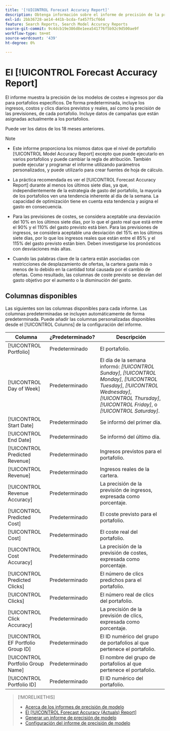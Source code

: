 ```yaml
---
title: '[!UICONTROL Forecast Accuracy Report]'
description: Obtenga información sobre el informe de precisión de la previsión, incluidas las columnas de datos.
exl-id: 2bb36728-ae14-441b-bcda-fa457f5cf664
feature: Search Reports, Search Model Accuracy Reports
source-git-commit: 9c4dcb19e386d8e1eea541776f5b92c9d500ae9f
workflow-type: tm+mt
source-wordcount: '439'
ht-degree: 0%

---
```


# El [!UICONTROL Forecast Accuracy Report]

El informe muestra la precisión de los modelos de costes e ingresos por día para portafolios específicos. De forma predeterminada, incluye los ingresos, costos y clics diarios previstos y reales, así como la precisión de las previsiones, de cada portafolio. Incluye datos de campañas que están asignadas actualmente a los portafolios.

Puede ver los datos de los 18 meses anteriores.

>[!NOTE]
>
>* Este informe proporciona los mismos datos que el nivel de portafolio [!UICONTROL Model Accuracy Report] excepto que puede ejecutarlo en varios portafolios y puede cambiar la regla de atribución. También puede ejecutar y programar el informe utilizando parámetros personalizados, y puede utilizarlo para crear fuentes de hoja de cálculo.
>
>* La práctica recomendada es ver el [!UICONTROL Forecast Accuracy Report] durante al menos los últimos siete días, ya que, independientemente de la estrategia de gasto del portafolio, la mayoría de los portafolios ven una tendencia inherente al día de la semana. La capacidad de optimización tiene en cuenta esta tendencia y asigna el gasto en consecuencia.
>
>* Para las previsiones de costes, se considera aceptable una desviación del 10% en los últimos siete días, por lo que el gasto real que está entre el 90% y el 110% del gasto previsto está bien. Para las previsiones de ingresos, se considera aceptable una desviación del 15% en los últimos siete días, por lo que los ingresos reales que están entre el 85% y el 115% del gasto previsto están bien. Deben investigarse los pronósticos con desviaciones más altas.
>
>* Cuando las palabras clave de la cartera están asociadas con restricciones de desplazamiento de ofertas, la cartera gasta más o menos de lo debido en la cantidad total causada por el cambio de ofertas. Como resultado, las columnas de coste previsto se desvían del gasto objetivo por el aumento o la disminución del gasto.

## Columnas disponibles

Las siguientes son las columnas disponibles para cada informe. Las columnas predeterminadas se incluyen automáticamente de forma predeterminada. Puede añadir las columnas personalizadas disponibles desde el [!UICONTROL Columns] de la configuración del informe.

| Columna | ¿Predeterminado? | Descripción |
|----|----|----|
| [!UICONTROL Portfolio] | Predeterminado | El portafolio. |
| [!UICONTROL Day of Week] | Predeterminado | El día de la semana informó: <i>[!UICONTROL Sunday]</i>, <i>[!UICONTROL Monday]</i>, <i>[!UICONTROL Tuesday]</i>, <i>[!UICONTROL Wednesday]</i>, <i>[!UICONTROL Thursday]</i>, <i>[!UICONTROL Friday]</i>, o <i>[!UICONTROL Saturday]</i>. |
| [!UICONTROL Start Date] | Predeterminado | Se informó del primer día. |
| [!UICONTROL End Date] | Predeterminado | Se informó del último día. |
| [!UICONTROL Predicted Revenue] | Predeterminado | Ingresos previstos para el portafolio. |
| [!UICONTROL Revenue] | Predeterminado | Ingresos reales de la cartera. |
| [!UICONTROL Revenue Accuracy] | Predeterminado | La precisión de la previsión de ingresos, expresada como porcentaje. |
| [!UICONTROL Predicted Cost] | Predeterminado | El coste previsto para el portafolio. |
| [!UICONTROL Cost] | Predeterminado | El coste real del portafolio. |
| [!UICONTROL Cost Accuracy] | Predeterminado | La precisión de la previsión de costes, expresada como porcentaje. |
| [!UICONTROL Predicted Clicks] | Predeterminado | El número de clics predichos para el portafolio. |
| [!UICONTROL Clicks] | Predeterminado | El número real de clics del portafolio. |
| [!UICONTROL Click Accuracy] | Predeterminado | La precisión de la previsión de clics, expresada como porcentaje. |
| [!UICONTROL EF Portfolio Group ID] | Predeterminado | El ID numérico del grupo de portafolios al que pertenece el portafolio. |
| [!UICONTROL Portfolio Group Name] | Predeterminado | El nombre del grupo de portafolios al que pertenece el portafolio. |
| [!UICONTROL Portfolio ID] | Predeterminado | El ID numérico del portafolio. |

<table style="table-layout:auto">

>[!MORELIKETHIS]
>
>* [Acerca de los informes de precisión de modelo](/help/search-social-commerce/reports/management/model-accuracy/model-accuracy-report-about.md)
>* [El [!UICONTROL Forecast Accuracy (Actuals) Report]](forecast-accuracy-actuals-report.md)
>* [Generar un informe de precisión de modelo](model-accuracy-report-generate.md)
>* [Configuración del informe de precisión de modelo](/help/search-social-commerce/reports/management/model-accuracy/model-accuracy-report-settings.md)

